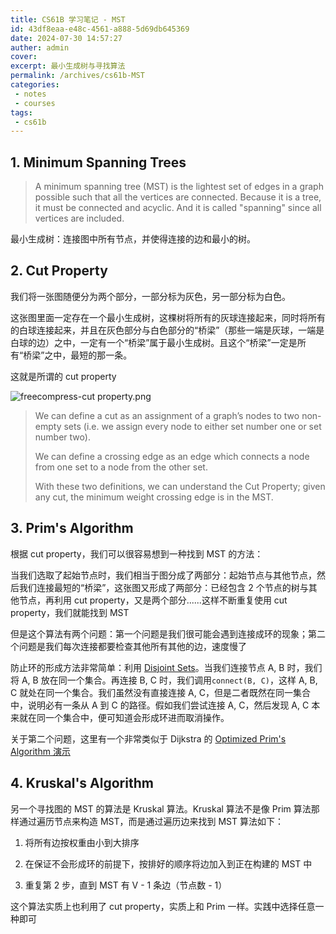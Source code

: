 ```yaml
---
title: CS61B 学习笔记 - MST
id: 43df8eaa-e48c-4561-a888-5d69db645369
date: 2024-07-30 14:57:27
auther: admin
cover: 
excerpt: 最小生成树与寻找算法
permalink: /archives/cs61b-MST
categories:
 - notes
 - courses
tags: 
 - cs61b
---
```


## 1\. Minimum Spanning Trees

> A minimum spanning tree (MST) is the lightest set of edges in a graph possible such that all the vertices are connected. Because it is a tree, it must be connected and acyclic. And it is called "spanning" since all vertices are included.

最小生成树：连接图中所有节点，并使得连接的边和最小的树。

  

## 2\. Cut Property

我们将一张图随便分为两个部分，一部分标为灰色，另一部分标为白色。

这张图里面一定存在一个最小生成树，这棵树将所有的灰球连接起来，同时将所有的白球连接起来，并且在灰色部分与白色部分的“桥梁”（那些一端是灰球，一端是白球的边）之中，一定有一个“桥梁”属于最小生成树。且这个“桥梁”一定是所有“桥梁”之中，最短的那一条。

这就是所谓的 cut property

![freecompress-cut property.png](/upload/freecompress-cut%20property.png)

> We can define a cut as an assignment of a graph’s nodes to two non-empty sets (i.e. we assign every node to either set number one or set number two).
> 
> We can define a crossing edge as an edge which connects a node from one set to a node from the other set.
> 
> With these two definitions, we can understand the Cut Property; given any cut, the minimum weight crossing edge is in the MST.

  

## 3\. Prim's Algorithm

根据 cut property，我们可以很容易想到一种找到 MST 的方法：

当我们选取了起始节点时，我们相当于图分成了两部分：起始节点与其他节点，然后我们连接最短的“桥梁”，这张图又形成了两部分：已经包含 2 个节点的树与其他节点，再利用 cut property，又是两个部分......这样不断重复使用 cut property，我们就能找到 MST

但是这个算法有两个问题：第一个问题是我们很可能会遇到连接成环的现象；第二个问题是我们每次连接都要检查其他所有其他的边，速度慢了

防止环的形成方法非常简单：利用 [Disjoint Sets](https://whalefall.site/archives/cs61b-DisjointSets)。当我们连接节点 A, B 时，我们将 A, B 放在同一个集合。再连接 B, C 时，我们调用`connect(B, C)`，这样 A, B, C 就处在同一个集合。我们虽然没有直接连接 A, C，但是二者既然在同一集合中，说明必有一条从 A 到 C 的路径。假如我们尝试连接 A, C，然后发现 A, C 本来就在同一个集合中，便可知道会形成环进而取消操作。

关于第二个问题，这里有一个非常类似于 Dijkstra 的 [Optimized Prim's Algorithm 演示](https://docs.qq.com/slide/DR3NrUkxmTFBhVXBB)

  

## 4\. Kruskal's Algorithm

另一个寻找图的 MST 的算法是 Kruskal 算法。Kruskal 算法不是像 Prim 算法那样通过遍历节点来构造 MST，而是通过遍历边来找到 MST 算法如下：

1.  将所有边按权重由小到大排序
    
2.  在保证不会形成环的前提下，按排好的顺序将边加入到正在构建的 MST 中
    
3.  重复第 2 步，直到 MST 有 V - 1 条边（节点数 - 1）
    

这个算法实质上也利用了 cut property，实质上和 Prim 一样。实践中选择任意一种即可